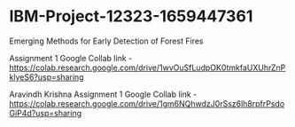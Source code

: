 # IBM-Project-12323-1659447361
Emerging Methods for Early Detection of Forest Fires

Assignment 1 Google Collab link - https://colab.research.google.com/drive/1wvOuSfLudpOK0tmkfaUXUhrZnPklyeS6?usp=sharing

Aravindh Krishna Assignment 1 Google Collab link - https://colab.research.google.com/drive/1gm6NQhwdzJ0rSsz6lh8rpfrPsdoGiP4d?usp=sharing

